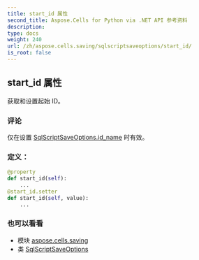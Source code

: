 ```yaml
---
title: start_id 属性
second_title: Aspose.Cells for Python via .NET API 参考资料
description:
type: docs
weight: 240
url: /zh/aspose.cells.saving/sqlscriptsaveoptions/start_id/
is_root: false
---
```

## start_id 属性

获取和设置起始 ID。

### 评论

仅在设置 [SqlScriptSaveOptions.id_name](/cells/python-net/zh/aspose.cells.saving/sqlscriptsaveoptions#id_name) 时有效。
### 定义：
```python
@property
def start_id(self):
    ...
@start_id.setter
def start_id(self, value):
    ...
```

### 也可以看看
* 模块 [aspose.cells.saving](../../)
* 类 [SqlScriptSaveOptions](/cells/python-net/zh/aspose.cells.saving/sqlscriptsaveoptions)
